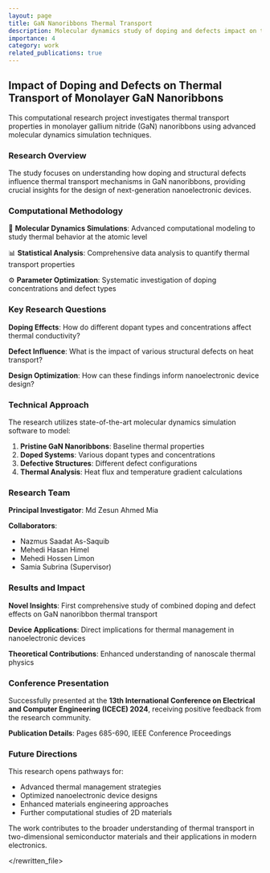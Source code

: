 ```yaml
---
layout: page
title: GaN Nanoribbons Thermal Transport
description: Molecular dynamics study of doping and defects impact on thermal properties
importance: 4
category: work
related_publications: true
---
```


## Impact of Doping and Defects on Thermal Transport of Monolayer GaN Nanoribbons

This computational research project investigates thermal transport properties in monolayer gallium nitride (GaN) nanoribbons using advanced molecular dynamics simulation techniques.

### Research Overview

The study focuses on understanding how doping and structural defects influence thermal transport mechanisms in GaN nanoribbons, providing crucial insights for the design of next-generation nanoelectronic devices.

### Computational Methodology

🔬 **Molecular Dynamics Simulations**: Advanced computational modeling to study thermal behavior at the atomic level

📊 **Statistical Analysis**: Comprehensive data analysis to quantify thermal transport properties

⚙️ **Parameter Optimization**: Systematic investigation of doping concentrations and defect types

### Key Research Questions

**Doping Effects**: How do different dopant types and concentrations affect thermal conductivity?

**Defect Influence**: What is the impact of various structural defects on heat transport?

**Design Optimization**: How can these findings inform nanoelectronic device design?

### Technical Approach

The research utilizes state-of-the-art molecular dynamics simulation software to model:

1. **Pristine GaN Nanoribbons**: Baseline thermal properties
2. **Doped Systems**: Various dopant types and concentrations
3. **Defective Structures**: Different defect configurations
4. **Thermal Analysis**: Heat flux and temperature gradient calculations

### Research Team

**Principal Investigator**: Md Zesun Ahmed Mia

**Collaborators**:

- Nazmus Saadat As-Saquib
- Mehedi Hasan Himel
- Mehedi Hossen Limon
- Samia Subrina (Supervisor)

### Results and Impact

**Novel Insights**: First comprehensive study of combined doping and defect effects on GaN nanoribbon thermal transport

**Device Applications**: Direct implications for thermal management in nanoelectronic devices

**Theoretical Contributions**: Enhanced understanding of nanoscale thermal physics

### Conference Presentation

Successfully presented at the **13th International Conference on Electrical and Computer Engineering (ICECE) 2024**, receiving positive feedback from the research community.

**Publication Details**: Pages 685-690, IEEE Conference Proceedings

### Future Directions

This research opens pathways for:

- Advanced thermal management strategies
- Optimized nanoelectronic device designs
- Enhanced materials engineering approaches
- Further computational studies of 2D materials

The work contributes to the broader understanding of thermal transport in two-dimensional semiconductor materials and their applications in modern electronics.

</rewritten_file>
